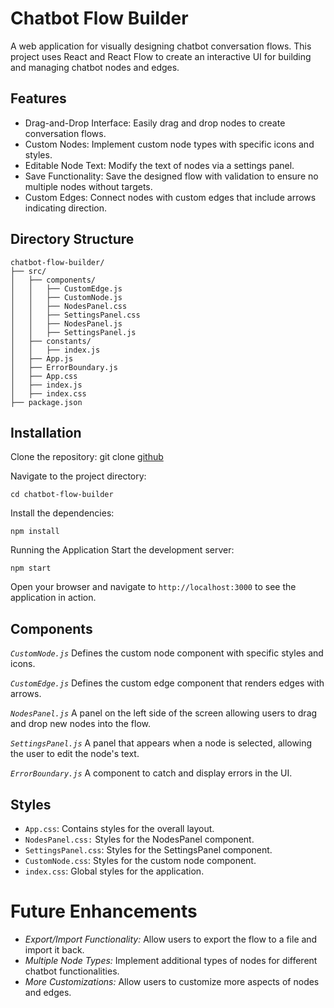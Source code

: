 # Chatbot Flow Builder

A web application for visually designing chatbot conversation flows. This project uses React and React Flow to create an interactive UI for building and managing chatbot nodes and edges.

## Features
- Drag-and-Drop Interface: Easily drag and drop nodes to create conversation flows.
- Custom Nodes: Implement custom node types with specific icons and styles.
- Editable Node Text: Modify the text of nodes via a settings panel.
- Save Functionality: Save the designed flow with validation to ensure no multiple nodes without targets.
- Custom Edges: Connect nodes with custom edges that include arrows indicating direction.

## Directory Structure
```
chatbot-flow-builder/
├── src/
│   ├── components/
│   │   ├── CustomEdge.js
│   │   ├── CustomNode.js
│   │   ├── NodesPanel.css
│   │   ├── SettingsPanel.css
│   │   ├── NodesPanel.js
│   │   ├── SettingsPanel.js
│   ├── constants/
│   │   ├── index.js
│   ├── App.js
│   ├── ErrorBoundary.js
│   ├── App.css
│   ├── index.js
│   ├── index.css
├── package.json
```

## Installation
Clone the repository:
git clone [ github ](https://github.com/mevamsireddy/Chatbot-Flow-Builder.git)

Navigate to the project directory:

`cd chatbot-flow-builder`

Install the dependencies:

`npm install`

Running the Application
Start the development server:

`npm start`

Open your browser and navigate to `http://localhost:3000` to see the application in action.

## Components

*`CustomNode.js`*
Defines the custom node component with specific styles and icons.

*`CustomEdge.js`*
Defines the custom edge component that renders edges with arrows.

*`NodesPanel.js`*
A panel on the left side of the screen allowing users to drag and drop new nodes into the flow.

*`SettingsPanel.js`*
A panel that appears when a node is selected, allowing the user to edit the node's text.

*`ErrorBoundary.js`*
A component to catch and display errors in the UI.

## Styles

- `App.css`: Contains styles for the overall layout.
- `NodesPanel.css:` Styles for the NodesPanel component.
- `SettingsPanel.css`: Styles for the SettingsPanel component.
- `CustomNode.css`: Styles for the custom node component.
- `index.css`: Global styles for the application.

# Future Enhancements

- *Export/Import Functionality:* Allow users to export the flow to a file and import it back.
- *Multiple Node Types:* Implement additional types of nodes for different chatbot functionalities.
- *More Customizations:* Allow users to customize more aspects of nodes and edges.